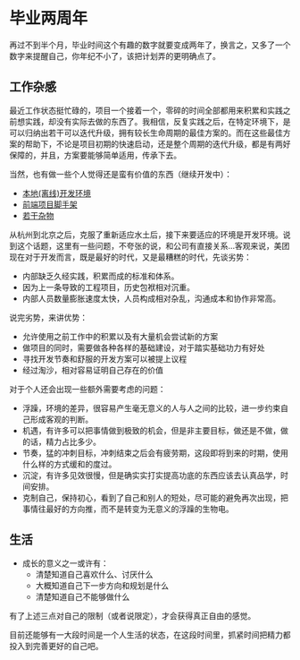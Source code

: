 # 毕业两周年

再过不到半个月，毕业时间这个有趣的数字就要变成两年了，换言之，又多了一个数字来提醒自己，你年纪不小了，该把计划弄的更明确点了。

## 工作杂感

最近工作状态挺忙碌的，项目一个接着一个，零碎的时间全部都用来积累和实践之前想实践，却没有实际去做的东西了。我相信，反复实践之后，在特定环境下，是可以归纳出若干可以迭代升级，拥有较长生命周期的最佳方案的。而在这些最佳方案的帮助下，不论是项目初期的快速启动，还是整个周期的迭代升级，都是有两好保障的，并且，方案要能够简单适用，传承下去。

当然，也有做一些个人觉得还是蛮有价值的东西（继续开发中）：

*   [本地(离线)开发环境](https://github.com/soulteary/Pantimos)
*   [前端项目脚手架](https://github.com/soulteary/generator-lazy)
*   [若干杂物](https://github.com/soulteary?tab=repositories)

从杭州到北京之后，克服了重新适应水土后，接下来要适应的环境是开发环境。说到这个话题，这里有一些问题，不夸张的说，和公司有直接关系...客观来说，美团现在对于开发而言，既是最好的时代，又是最糟糕的时代，先谈劣势：

*   内部缺乏久经实践，积累而成的标准和体系。
*   因为上一条导致的工程项目，历史包袱相对沉重。
*   内部人员数量膨胀速度太快，人员构成相对杂乱，沟通成本和协作非常高。

说完劣势，来讲优势：

*   允许使用之前工作中的积累以及有大量机会尝试新的方案
*   做项目的同时，需要做各种各样的基础建设，对于踏实基础功力有好处
*   寻找开发节奏和舒服的开发方案可以被提上议程
*   经过淘沙，相对容易证明自己存在的价值

对于个人还会出现一些额外需要考虑的问题：

*   浮躁，环境的差异，很容易产生毫无意义的人与人之间的比较，进一步约束自己形成客观的判断。
*   机遇，有许多可以把事情做到极致的机会，但是非主要目标，做还是不做，做的话，精力占比多少。
*   节奏，猛的冲刺目标，冲刺结束之后会有疲劳期，这段即将到来的时期，使用什么样的方式缓和的度过。
*   沉淀，有许多见效很慢，但是确实实打实提高功底的东西应该去认真品学，时间安排。
*   克制自己，保持初心，看到了自己和别人的短处，尽可能的避免再次出现，把事情往最好的方向推，而不是转变为无意义的浮躁的生物电。

## 生活

*   成长的意义之一或许有：
    *   清楚知道自己喜欢什么、讨厌什么
    *   大概知道自己下一步方向和规划是什么
    *   清楚知道自己不能够做什么

有了上述三点对自己的限制（或者说限定），才会获得真正自由的感觉。

目前还能够有一大段时间是一个人生活的状态，在这段时间里，抓紧时间把精力都投入到完善更好的自己吧。

